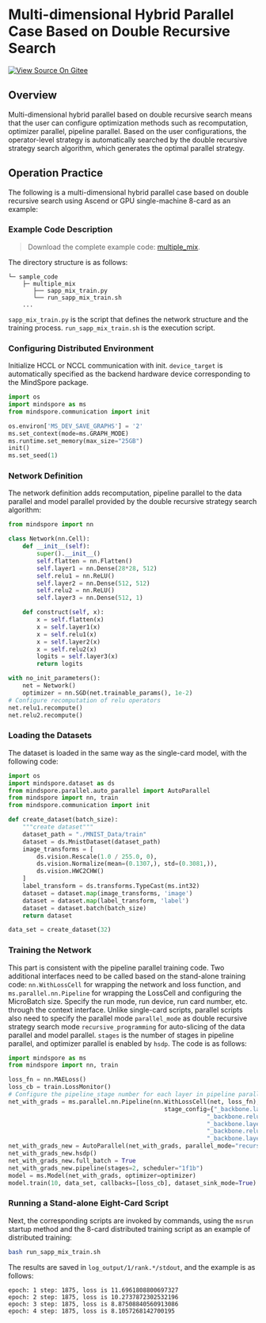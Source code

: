 # Multi-dimensional Hybrid Parallel Case Based on Double Recursive Search

[![View Source On Gitee](https://mindspore-website.obs.cn-north-4.myhuaweicloud.com/website-images/master/resource/_static/logo_source_en.svg)](https://gitee.com/mindspore/docs/blob/master/tutorials/source_en/parallel/multiple_mixed.md)

## Overview

Multi-dimensional hybrid parallel based on double recursive search means that the user can configure optimization methods such as recomputation, optimizer parallel, pipeline parallel. Based on the user configurations, the operator-level strategy is automatically searched by the double recursive strategy search algorithm, which generates the optimal parallel strategy.

## Operation Practice

The following is a multi-dimensional hybrid parallel case based on double recursive search using Ascend or GPU single-machine 8-card as an example:

### Example Code Description

> Download the complete example code: [multiple_mix](https://gitee.com/mindspore/docs/tree/master/docs/sample_code/multiple_mix).

The directory structure is as follows:

```text
└─ sample_code
    ├─ multiple_mix
       ├── sapp_mix_train.py
       └── run_sapp_mix_train.sh
    ...
```

`sapp_mix_train.py` is the script that defines the network structure and the training process. `run_sapp_mix_train.sh` is the execution script.

### Configuring Distributed Environment

Initialize HCCL or NCCL communication with init. `device_target` is automatically specified as the backend hardware device corresponding to the MindSpore package.

```python
import os
import mindspore as ms
from mindspore.communication import init

os.environ['MS_DEV_SAVE_GRAPHS'] = '2'
ms.set_context(mode=ms.GRAPH_MODE)
ms.runtime.set_memory(max_size="25GB")
init()
ms.set_seed(1)
```

### Network Definition

The network definition adds recomputation, pipeline parallel to the data parallel and model parallel provided by the double recursive strategy search algorithm:

```python
from mindspore import nn

class Network(nn.Cell):
    def __init__(self):
        super().__init__()
        self.flatten = nn.Flatten()
        self.layer1 = nn.Dense(28*28, 512)
        self.relu1 = nn.ReLU()
        self.layer2 = nn.Dense(512, 512)
        self.relu2 = nn.ReLU()
        self.layer3 = nn.Dense(512, 1)

    def construct(self, x):
        x = self.flatten(x)
        x = self.layer1(x)
        x = self.relu1(x)
        x = self.layer2(x)
        x = self.relu2(x)
        logits = self.layer3(x)
        return logits

with no_init_parameters():
    net = Network()
    optimizer = nn.SGD(net.trainable_params(), 1e-2)
# Configure recomputation of relu operators
net.relu1.recompute()
net.relu2.recompute()
```

### Loading the Datasets

The dataset is loaded in the same way as the single-card model, with the following code:

```python
import os
import mindspore.dataset as ds
from mindspore.parallel.auto_parallel import AutoParallel
from mindspore import nn, train
from mindspore.communication import init

def create_dataset(batch_size):
    """create dataset"""
    dataset_path = "./MNIST_Data/train"
    dataset = ds.MnistDataset(dataset_path)
    image_transforms = [
        ds.vision.Rescale(1.0 / 255.0, 0),
        ds.vision.Normalize(mean=(0.1307,), std=(0.3081,)),
        ds.vision.HWC2CHW()
    ]
    label_transform = ds.transforms.TypeCast(ms.int32)
    dataset = dataset.map(image_transforms, 'image')
    dataset = dataset.map(label_transform, 'label')
    dataset = dataset.batch(batch_size)
    return dataset

data_set = create_dataset(32)
```

### Training the Network

This part is consistent with the pipeline parallel training code. Two additional interfaces need to be called based on the stand-alone training code: `nn.WithLossCell` for wrapping the network and loss function, and `ms.parallel.nn.Pipeline` for wrapping the LossCell and configuring the MicroBatch size. Specify the run mode, run device, run card number, etc. through the context interface. Unlike single-card scripts, parallel scripts also need to specify the parallel mode `parallel_mode` as  double recursive strategy search mode `recursive_programming` for auto-slicing of the data parallel and model parallel. `stages` is the number of stages in pipeline parallel, and optimizer parallel is enabled by `hsdp`. The code is as follows:

```python
import mindspore as ms
from mindspore import nn, train

loss_fn = nn.MAELoss()
loss_cb = train.LossMonitor()
# Configure the pipeline_stage number for each layer in pipeline parallelism
net_with_grads = ms.parallel.nn.Pipeline(nn.WithLossCell(net, loss_fn), 4,
                                            stage_config={"_backbone.layer1": 0,
                                                        "_backbone.relu1": 0,
                                                        "_backbone.layer2": 1,
                                                        "_backbone.relu2": 1,
                                                        "_backbone.layer3": 1,})
net_with_grads_new = AutoParallel(net_with_grads, parallel_mode="recursive_programming")
net_with_grads_new.hsdp()
net_with_grads_new.full_batch = True
net_with_grads_new.pipeline(stages=2, scheduler="1f1b")
model = ms.Model(net_with_grads, optimizer=optimizer)
model.train(10, data_set, callbacks=[loss_cb], dataset_sink_mode=True)
```

### Running a Stand-alone Eight-Card Script

Next, the corresponding scripts are invoked by commands, using the `msrun` startup method and the 8-card distributed training script as an example of distributed training:

```bash
bash run_sapp_mix_train.sh
```

The results are saved in `log_output/1/rank.*/stdout`, and the example is as follows:

```text
epoch: 1 step: 1875, loss is 11.6961808800697327
epoch: 2 step: 1875, loss is 10.2737872302532196
epoch: 3 step: 1875, loss is 8.87508840560913086
epoch: 4 step: 1875, loss is 8.1057268142700195
```
